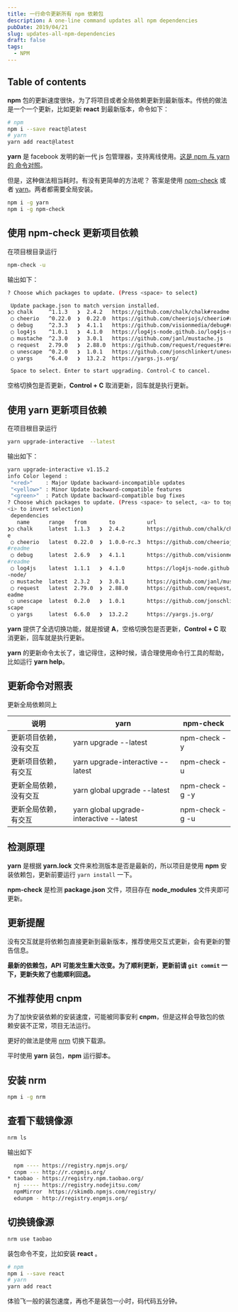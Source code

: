```yaml
---
title: 一行命令更新所有 npm 依赖包
description: A one-line command updates all npm dependencies
pubDate: 2019/04/21
slug: updates-all-npm-dependencies
draft: false
tags:
  - NPM
---
```


## Table of contents

**npm** 包的更新速度很快，为了将项目或者全局依赖更新到最新版本。传统的做法是一个一个更新，比如更新 **react** 到最新版本，命令如下：

```bash
# npm
npm i --save react@latest
# yarn
yarn add react@latest
```

**yarn** 是 facebook 发明的新一代 js 包管理器，支持离线使用。[这是 npm 与 yarn 的 命令对照](https://yarnpkg.com/zh-Hans/docs/migrating-from-npm)。

但是，这种做法相当耗时。有没有更简单的方法呢？
答案是使用 [npm-check](https://github.com/dylang/npm-check) 或者 [yarn](https://yarnpkg.com/zh-Hans/)。两者都需要全局安装。

```bash
npm i -g yarn
npm i -g npm-check
```

## 使用 npm-check 更新项目依赖

在项目根目录运行

```bash
npm-check -u
```

输出如下：

```bash
? Choose which packages to update. (Press <space> to select)

 Update package.json to match version installed.
❯◯ chalk     ^1.1.3   ❯  2.4.2   https://github.com/chalk/chalk#readme
 ◯ cheerio   ^0.22.0  ❯  0.22.0  https://github.com/cheeriojs/cheerio#readme
 ◯ debug     ^2.3.3   ❯  4.1.1   https://github.com/visionmedia/debug#readme
 ◯ log4js    ^1.0.1   ❯  4.1.0   https://log4js-node.github.io/log4js-node/
 ◯ mustache  ^2.3.0   ❯  3.0.1   https://github.com/janl/mustache.js
 ◯ request   2.79.0   ❯  2.88.0  https://github.com/request/request#readme
 ◯ unescape  ^0.2.0   ❯  1.0.1   https://github.com/jonschlinkert/unescape
 ◯ yargs     ^6.4.0   ❯  13.2.2  https://yargs.js.org/

 Space to select. Enter to start upgrading. Control-C to cancel.
```

空格切换包是否更新，**Control + C** 取消更新，回车就是执行更新。

## 使用 yarn 更新项目依赖

在项目根目录运行

```bash
yarn upgrade-interactive  --latest
```

输出如下：

```bash
yarn upgrade-interactive v1.15.2
info Color legend :
 "<red>"    : Major Update backward-incompatible updates
 "<yellow>" : Minor Update backward-compatible features
 "<green>"  : Patch Update backward-compatible bug fixes
? Choose which packages to update. (Press <space> to select, <a> to toggle all,
<i> to invert selection)
 dependencies
   name      range   from       to          url
❯◯ chalk     latest  1.1.3   ❯  2.4.2       https://github.com/chalk/chalk#readm
e
 ◯ cheerio   latest  0.22.0  ❯  1.0.0-rc.3  https://github.com/cheeriojs/cheerio
#readme
 ◯ debug     latest  2.6.9   ❯  4.1.1       https://github.com/visionmedia/debug
#readme
 ◯ log4js    latest  1.1.1   ❯  4.1.0       https://log4js-node.github.io/log4js
-node/
 ◯ mustache  latest  2.3.2   ❯  3.0.1       https://github.com/janl/mustache.js
 ◯ request   latest  2.79.0  ❯  2.88.0      https://github.com/request/request#r
eadme
 ◯ unescape  latest  0.2.0   ❯  1.0.1       https://github.com/jonschlinkert/une
scape
 ◯ yargs     latest  6.6.0   ❯  13.2.2      https://yargs.js.org/
```

**yarn** 提供了全选切换功能，就是按键 **A**，空格切换包是否更新，**Control + C** 取消更新，回车就是执行更新。

**yarn** 的更新命令太长了，谁记得住，这种时候，请合理使用命令行工具的帮助，比如运行 **yarn help**。

## 更新命令对照表

更新全局依赖同上

| 说明                   | yarn                                     | npm-check       |
| ---------------------- | ---------------------------------------- | --------------- |
| 更新项目依赖，没有交互 | yarn upgrade --latest                    | npm-check -y    |
| 更新项目依赖，有交互   | yarn upgrade-interactive --latest        | npm-check -u    |
| 更新全局依赖，没有交互 | yarn global upgrade --latest             | npm-check -g -y |
| 更新全局依赖，有交互   | yarn global upgrade-interactive --latest | npm-check -g -u |

## 检测原理

**yarn** 是根据 **yarn.lock** 文件来检测版本是否是最新的，所以项目是使用 **npm** 安装依赖包，更新前要运行 `yarn install` 一下。

**npm-check** 是检测 **package.json** 文件，项目存在 **node_modules** 文件夹即可更新。

## 更新提醒

没有交互就是将依赖包直接更新到最新版本，推荐使用交互式更新，会有更新的警告信息。

**最新的依赖包，API 可能发生重大改变。为了顺利更新，更新前请 `git commit` 一下，更新失败了也能顺利回退。**

## 不推荐使用 cnpm

为了加快安装依赖的安装速度，可能被同事安利 **cnpm**，但是这样会导致包的依赖安装不正常，项目无法运行。

更好的做法是使用 [nrm](https://github.com/Pana/nrm) 切换下载源。

平时使用 **yarn** 装包，**npm** 运行脚本。

## 安装 nrm

```bash
npm i -g nrm
```

## 查看下载镜像源

```bash
nrm ls
```

输出如下

```bash
  npm ---- https://registry.npmjs.org/
  cnpm --- http://r.cnpmjs.org/
* taobao - https://registry.npm.taobao.org/
  nj ----- https://registry.nodejitsu.com/
  npmMirror  https://skimdb.npmjs.com/registry/
  edunpm - http://registry.enpmjs.org/
```

## 切换镜像源

```bash
nrm use taobao
```

装包命令不变，比如安装 **react** 。

```bash
# npm
npm i --save react
# yarn
yarn add react
```

体验飞一般的装包速度，再也不是装包一小时，码代码五分钟。
